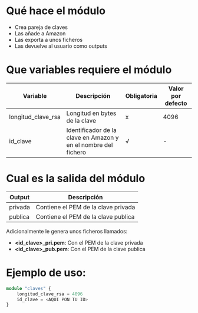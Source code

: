 # Qué hace el módulo
- Crea pareja de claves
- Las añade a Amazon
- Las exporta a unos ficheros
- Las devuelve al usuario como outputs

# Que variables requiere el módulo

| Variable | Descripción | Obligatoria | Valor por defecto | 
| --- | --- | --- | --- | 
| longitud_clave_rsa | Longitud en bytes de la clave | x | 4096 |
| id_clave | Identificador de la clave en Amazon y en el nombre del fichero | √ | - |

# Cual es la salida del módulo
| Output | Descripción |
| --- | --- |
| privada | Contiene el PEM de la clave privada |
| publica | Contiene el PEM de la clave publica |

Adicionalmente le genera unos ficheros llamados:
- **<id_clave>_pri.pem**: Con el PEM de la clave privada
- **<id_clave>_pub.pem**: Con el PEM de la clave publica

# Ejemplo de uso:

``` terraform
module "claves" {
    longitud_clave_rsa = 4096
    id_clave = <AQUI PON TU ID>
}
```